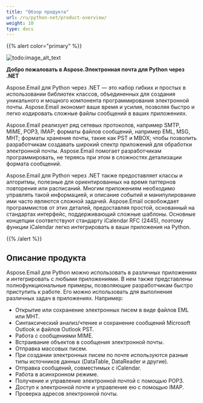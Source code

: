 ```yaml
---
title: "Обзор продукта"
url: /ru/python-net/product-overview/
weight: 10
type: docs
---
```



{{% alert color="primary" %}}

![todo:image_alt_text](product-overview_1.png)

**Добро пожаловать в Aspose.Электронная почта для Python через .NET**

Aspose.Email для Python через .NET — это набор гибких и простых в использовании библиотек классов, объединенных для создания уникального и мощного компонента программирования электронной почты. Aspose.Email экономит ваше время и усилия, позволяя быстро и легко кодировать сложные файлы сообщений в ваших приложениях.

Aspose.Email реализует ряд сетевых протоколов, например SMTP, MIME, POP3, IMAP; форматы файлов сообщений, например EML, MSG, MHT; форматы хранения почты, такие как PST и MBOX; чтобы позволить разработчикам создавать широкий спектр приложений для обработки электронной почты. Aspose.Email помогает разработчикам программировать, не теряясь при этом в сложностях детализации формата сообщений.

Aspose.Email для Python через .NET также предоставляет классы и алгоритмы, полезные для ориентированных на время паттернов повторения или расписаний. Многим приложениям необходимо управлять такой информацией, и описание событий и манипулирование ими часто являются сложной задачей. Aspose.Email освобождает программистов от этих деталей, предоставляя простой, основанный на стандартах интерфейс, поддерживающий сложные шаблоны. Основные концепции соответствуют стандарту iCalendar RFC (2445), поэтому функции iCalendar легко интегрировать в ваши приложения на Python.

{{% /alert %}}
## **Описание продукта**
Aspose.Email для Python можно использовать в различных приложениях и интегрировать с любыми приложениями. В нем также представлены полнофункциональные примеры, позволяющие разработчикам быстро приступить к работе. Его можно использовать для выполнения различных задач в приложениях. Например:

- Открытие или сохранение электронных писем в виде файлов EML или MHT.
- Синтаксический анализ/чтение и сохранение сообщений Microsoft Outlook и файлов Outlook PST.
- Работа с сообщениями MIME.
- Встраивание объектов в сообщения электронной почты.
- Отправка массовых писем.
- При создании электронных писем по почте используются разные типы источников данных (DataTable, DataReader и другие).
- Отправка сообщений, совместимых с iCalendar.
- Работа в асинхронном режиме.
- Получение и управление электронной почтой с помощью POP3.
- Доступ к электронной почте и управление ею с помощью IMAP.
- Проверка адресов электронной почты.

